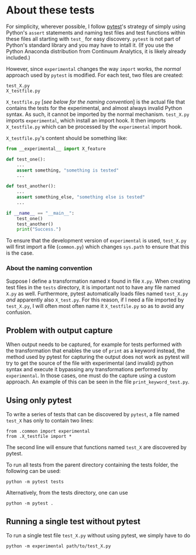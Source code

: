 # About these tests

For simplicity, wherever possible, I follow [pytest](https://docs.pytest.org/en/latest/contents.html)'s strategy of simply using Python's `assert` statements and naming test files and test functions within these files all starting with `test_` for easy discovery. `pytest` is not part of Python's standard library and you may have to intall it. (If you use the Python Anaconda distribution from Continuum Analytics, it is likely already included.)

However, since `experimental` changes the way `import` works, the _normal_ approach used by `pytest` is modified.  For each test, two files are created:

    test_X.py
    X_testfile.py

`X_testfile.py` [_see below for the naming convention_] is the actual file that contains the tests for the experimental, and almost always invalid Python syntax.  As such, it cannot be imported by the normal mechanism.  `test_X.py` imports `experimental`, which install an import hook. It then imports `X_testfile.py` which can be processed by the `experimental` import hook.

`X_testfile.py`'s content should be something like:

```python
from __experimental__ import X_feature

def test_one():
    ...
    assert something, "something is tested"
    ...

def test_another():
    ...
    assert something_else, "something else is tested"
    ...

if __name__ == "__main__":
    test_one()
    test_another()
    print("Success.")
```

To ensure that the development version of `experimental` is used, `test_X.py` will first import a file (`common.py`) which changes `sys.path` to ensure that this is the case.

### About the naming convention

Suppose I define a transformation named `X` found in file `X.py`. When creating test files in the `tests` directory, it is important not to have any file named `X.py` as well.  Furthermore, pytest automatically loads files named `test_X.py` _and_ apparently also `X_test.py`.  For this reason, if I need a file imported by `test_X.py`, I will often most often name it `X_testfile.py` so as to avoid any confusion.

## Problem with output capture

When output needs to be captured, for example for tests performed with the transformation that enables the use of `print` as a keyword instead, the method used by pytest for capturing the output does not work as pytest will try to get the source of the file with experimental (and invalid) python syntax and execute it bypassing any transformations performed by `experimental`.  In those cases, one must do the capture using a custom approach. An example of this can be seen in the file `print_keyword_test.py`.

## Using only pytest

To write a series of tests that can be discovered by `pytest`, a file named `test_X` has only to contain two lines:

    from .common import experimental
    from .X_testfile import *

The second line will ensure that functions named `test_X` are discovered by pytest.

To run all tests from the parent directory containing the tests folder, the following can be used:

    python -m pytest tests

Alternatively, from the tests directory, one can use

    python -m pytest .

## Running a single test without pytest

To run a single test file `test_X.py` without using pytest, we simply have to do

    python -m experimental path/to/test_X.py
